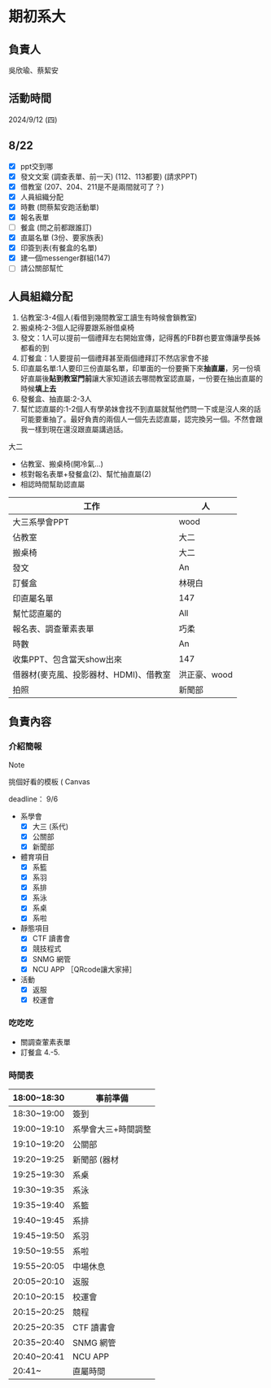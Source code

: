 # 期初系大

## 負責人

吳欣瑜、蔡絜安

## 活動時間

2024/9/12 (四)

## 8/22
- [x] ppt交到哪
- [x] 發文文案 (調查表單、前一天) (112、113都要) (請求PPT)
- [x] 借教室 (207、204、211是不是兩間就可了？)
- [x] 人員組織分配
- [x] 時數 (問蔡絜安跑活動單)
- [x] 報名表單
- [ ] 餐盒 (問之前都跟誰訂)
- [x] 直屬名單 (3份、要家族表)
- [x] 印簽到表(有餐盒的名單)
- [x] 建一個messenger群組(147)
- [ ] 請公關部幫忙

## 人員組織分配
1. 佔教室:3-4個人(看借到幾間教室工讀生有時候會鎖教室)
2. 搬桌椅:2-3個人記得要跟系辦借桌椅
3. 發文：1人可以提前一個禮拜左右開始宣傳，記得舊的FB群也要宣傳讓學長姊都看的到
4. 訂餐盒：1人要提前一個禮拜甚至兩個禮拜訂不然店家會不接
5. 印直屬名單:1人要印三份直屬名單，印單面的一份要撕下來**抽直屬**，另一份填好直屬後**貼到教室門前**讓大家知道該去哪間教室認直屬，一份要在抽出直屬的時候**填上去**
6. 發餐盒、抽直屬:2-3人
7. 幫忙認直屬的:1-2個人有學弟妹會找不到直屬就幫他們問一下或是沒人來的話可能要重抽了。最好負責的兩個人一個先去認直屬，認完換另一個。不然會跟我一樣到現在還沒跟直屬講過話。

大二
- 佔教室、搬桌椅(開冷氣...)
- 核對報名表單+發餐盒(2)、幫忙抽直屬(2)
- 相認時間幫助認直屬

| 工作                           | 人     |
| ------------------------------ | ------ |
| 大三系學會PPT                   | wood |
| 佔教室                         | 大二 |
| 搬桌椅                         | 大二 |
| 發文                           | An  |
| 訂餐盒                         | 林硯白 |
| 印直屬名單                     | 147  |
| 幫忙認直屬的                   | All  |
| 報名表、調查葷素表單            | 巧柔 |
| 時數                           | An |
| 收集PPT、包含當天show出來       | 147 |
| 借器材(麥克風、投影器材、HDMI)、借教室   | 洪正豪、wood |
| 拍照                           | 新聞部 |


## 負責內容

### 介紹簡報

> [!Note]
挑個好看的模板  ( Canvas

deadline： 9/6

- 系學會
  - [x] 大三 (系代)
  - [x] 公關部
  - [x] 新聞部
- 體育項目
  - [x] 系籃
  - [x] 系羽
  - [x] 系排
  - [x] 系泳
  - [x] 系桌
  - [x] 系啦
- 靜態項目
  - [x] CTF 讀書會
  - [x] 競技程式
  - [x] SNMG 網管
  - [x] NCU APP ［QRcode讓大家掃］
- 活動
  - [x] 返服
  - [x] 校運會

### 吃吃吃

- 關調查葷素表單
- 訂餐盒 4.-5.

### 時間表

| 18:00~18:30 | 事前準備               |
| ----------- | ------------------------- |
| 18:30~19:00 | 簽到 |
| 19:00~19:10 | 系學會大三+時間調整          |
| 19:10~19:20 | 公關部                     |
| 19:20~19:25 | 新聞部 (器材                    |
| 19:25~19:30 | 系桌                      |
| 19:30~19:35 | 系泳                      |
| 19:35~19:40 | 系籃                      |
| 19:40~19:45 | 系排                      |
| 19:45~19:50 | 系羽                      |
| 19:50~19:55 | 系啦                      |
| 19:55~20:05 | 中場休息                   |
| 20:05~20:10 | 返服                      |
| 20:10~20:15 | 校運會                     |
| 20:15~20:25 | 競程                      |
| 20:25~20:35 | CTF 讀書會                 |
| 20:35~20:40 | SNMG 網管                 |
| 20:40~20:41 | NCU APP                  |
| 20:41~      | 直屬時間                   |
